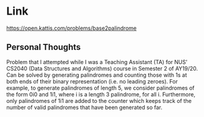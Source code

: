 # Link

https://open.kattis.com/problems/base2palindrome

## Personal Thoughts

Problem that I attempted while I was a Teaching Assistant (TA) for NUS' CS2040 (Data Structures and Algorithms) course in Semester 2 of AY19/20. Can be solved by generating palindromes and counting those with 1s at both ends of their binary representation (i.e. no leading zeroes). For example, to generate palindromes of length 5, we consider palindromes of the form 0i0 and 1i1, where i is a length 3 palindrome, for all i. Furthermore, only palindromes of 1i1 are added to the counter which keeps track of the number of valid palindromes that have been generated so far.

